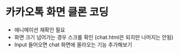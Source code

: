 # 카카오톡 화면 클론 코딩  
- 애니메이션 재확인 필요  
- 화면 크기 넘어가는 경우 스크롤 확인 (chat.html은 되지만 나머지는 안됨)  
- Input 들어오면 chat 화면에 올라오는 기능 추가해보기  